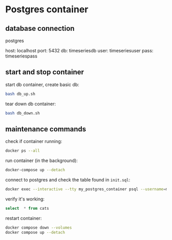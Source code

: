 # Postgres container

## database connection

postgres

host: localhost
port: 5432
db: timeseriesdb
user: timeseriesuser
pass: timeseriespass

## start and stop container

start db container, create basic db:

```sh
bash db_up.sh
```

tear down db container:

```sh
bash db_down.sh
```

## maintenance commands

check if container running:

```sh
docker ps --all
```

run container (in the background):
```sh
docker-compose up --detach
```

connect to postgres and check the table found in `init.sql`:

```sh
docker exec --interactive --tty my_postgres_container psql --username=myuser --dbname=mydatabase
```

verify it's working:
```sql
select  * from cats
```

restart container:
```sh
docker compose down --volumes
docker compose up --detach
```
